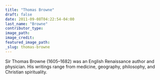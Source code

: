 ```yaml
---
title: "Thomas Browne"
draft: false
date: 2011-09-08T04:22:54-04:00
last_name: "Browne"
contributor_type:
image_path:
image_credit:
featured_image_path:
_slug: thomas-browne
---
```


Sir Thomas Browne (1605–1682) was an English Renaissance author and physician. His writings range from medicine, geography, philosophy, and Christian spirituality.

